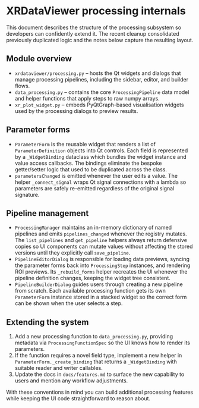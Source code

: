 # XRDataViewer processing internals

This document describes the structure of the processing subsystem so developers
can confidently extend it.  The recent cleanup consolidated previously
duplicated logic and the notes below capture the resulting layout.

## Module overview

* `xrdataviewer/processing.py` – hosts the Qt widgets and dialogs that manage
  processing pipelines, including the sidebar, editor, and builder flows.
* `data_processing.py` – contains the core `ProcessingPipeline` data model and
  helper functions that apply steps to raw numpy arrays.
* `xr_plot_widget.py` – embeds PyQtGraph-based visualisation widgets used by the
  processing dialogs to preview results.

## Parameter forms

* `ParameterForm` is the reusable widget that renders a list of
  `ParameterDefinition` objects into Qt controls.  Each field is represented by a
  `_WidgetBinding` dataclass which bundles the widget instance and value access
  callbacks.  The bindings eliminate the bespoke getter/setter logic that used to
  be duplicated across the class.
* `parametersChanged` is emitted whenever the user edits a value.  The helper
  `_connect_signal` wraps Qt signal connections with a lambda so parameters are
  safely re-emitted regardless of the original signal signature.

## Pipeline management

* `ProcessingManager` maintains an in-memory dictionary of named pipelines and
  emits `pipelines_changed` whenever the registry mutates.  The `list_pipelines`
  and `get_pipeline` helpers always return defensive copies so UI components can
  mutate values without affecting the stored versions until they explicitly call
  `save_pipeline`.
* `PipelineEditorDialog` is responsible for loading data previews, syncing the
  parameter forms back into `ProcessingStep` instances, and rendering ROI
  previews.  Its `_rebuild_forms` helper recreates the UI whenever the pipeline
  definition changes, keeping the widget tree consistent.
* `PipelineBuilderDialog` guides users through creating a new pipeline from
  scratch.  Each available processing function gets its own `ParameterForm`
  instance stored in a stacked widget so the correct form can be shown when the
  user selects a step.

## Extending the system

1. Add a new processing function to `data_processing.py`, providing metadata via
   `ProcessingFunctionSpec` so the UI knows how to render its parameters.
2. If the function requires a novel field type, implement a new helper in
   `ParameterForm._create_binding` that returns a `_WidgetBinding` with suitable
   reader and writer callables.
3. Update the docs in `docs/features.md` to surface the new capability to users
   and mention any workflow adjustments.

With these conventions in mind you can build additional processing features
while keeping the UI code straightforward to reason about.
